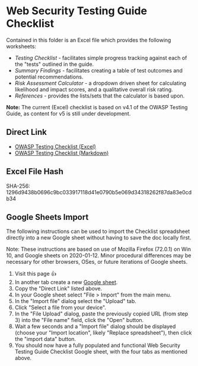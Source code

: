 # Web Security Testing Guide Checklist

Contained in this folder is an Excel file which provides the following worksheets:

- _Testing Checklist_ - facilitates simple progress tracking against each of the "tests" outlined in the guide.
- _Summary Findings_ - facilitates creating a table of test outcomes and potential recommendations.
- _Risk Assessment Calculator_ - a dropdown driven sheet for calculating likelihood and impact scores, and a qualitative overall risk rating.
- _References_ - provides the lists/sets that the calculator is based upon.

**Note:** The current (Excel) checklist is based on v4.1 of the OWASP Testing Guide, as content for v5 is still under development.

## Direct Link

- [OWASP Testing Checklist (Excel)](https://raw.githubusercontent.com/OWASP/wstg/master/checklist/WSTG-Checklist_v4.2.xlsx)
- [OWASP Testing Checklist (Markdown)](https://raw.githubusercontent.com/OWASP/wstg/master/checklist/Testing_Checklist.md)

## Excel File Hash

SHA-256: 1296d9438b0696c9bc033917118d41e0790b5e069d34318262f87da83e0cdb34

## Google Sheets Import

The following instructions can be used to import the Checklist spreadsheet directly into a new Google sheet without having to save the doc locally first.

Note: These instructions are based on use of Mozilla Firefox (72.0.1) on Win 10, and Google sheets on 2020-01-12. Minor procedural differences may be necessary for other browsers, OSes, or future iterations of Google sheets.

1. Visit this page :+1:
2. In another tab create a new [Google sheet](https://sheets.new).
3. Copy the "Direct Link" listed above.
4. In your Google sheet select "File > Import" from the main menu.
5. In the "Import file" dialog select the "Upload" tab.
6. Click "Select a file from your device".
7. In the "File Upload" dialog, paste the previously copied URL (from step 3) into the "File name" field, click the "Open" button.
8. Wait a few seconds and a "Import file" dialog should be displayed (choose your "Import location", likely "Replace spreadsheet"), then click the "import data" button.
9. You should now have a fully populated and functional Web Security Testing Guide Checklist Google sheet, with the four tabs as mentioned above.
